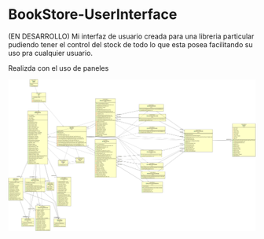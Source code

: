 # BookStore-UserInterface

(EN DESARROLLO)
Mi interfaz de usuario creada para una libreria particular pudiendo tener el control del stock de todo lo que esta posea facilitando su uso pra cualquier usuario.

Realizda con el uso de paneles
<p align="center"> <img src="BookStoreAlonso/src/BookStore.png" width="700"/></p> 
